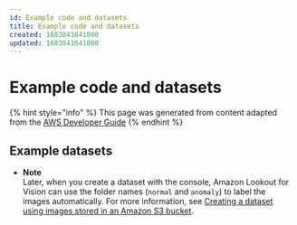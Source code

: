 ```yaml
---
id: Example code and datasets
title: Example code and datasets
created: 1683841041000
updated: 1683841041000
---
```

# Example code and datasets

{% hint style="info" %}
This page was generated from content adapted from the [AWS Developer Guide](https://github.com/awsdocs/amazon-lookout-for-vision-developer-guide.git)
{% endhint %}

## Example datasets

- **Note**  
Later, when you create a dataset with the console, Amazon Lookout for Vision can use the folder names \(`normal` and `anomaly`\) to label the images automatically\. For more information, see [Creating a dataset using images stored in an Amazon S3 bucket](create-dataset-s3.md)\.

